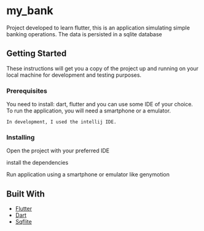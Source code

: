 # my_bank

Project developed to learn flutter, this is an application simulating simple banking operations.
The data is persisted in a sqlite database

## Getting Started

These instructions will get you a copy of the project up and running on your local machine for development and testing purposes.

### Prerequisites

You need to install: dart, flutter and you can use some IDE of your choice.
To run the application, you will need a smartphone or a emulator.

```
In development, I used the intellij IDE.
```

### Installing

Open the project with your preferred IDE

install the dependencies

Run application using a smartphone or emulator like genymotion

## Built With

* [Flutter](https://flutter.dev/docs/cookbook)
* [Dart](https://dart.dev/guides)
* [Sqflite](https://pub.dev/packages/sqflite)
